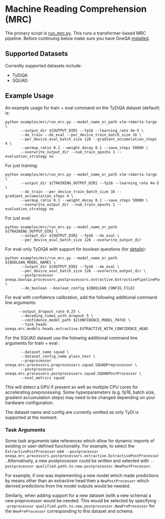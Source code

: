 # Machine Reading Comprehension (MRC)

The primary script is [run_mrc.py](./run_mrc.py).  This runs a transformer-based MRC pipeline.
Before continuing below make sure you have OneQA [installed](../../README.md#Installation).

## Supported Datasets
Currently supported datasets include:
- TyDiQA
- SQUAD

## Example Usage
An example usage for train + eval command on the TyDiQA dataset (default) is:
```shell
python examples/mrc/run_mrc.py --model_name_or_path xlm-roberta-large \
       --output_dir ${OUTPUT_DIR} --fp16 --learning_rate 4e-5 \
       --do_train --do_eval --per_device_train_batch_size 16 \
       --per_device_eval_batch_size 128 --gradient_accumulation_steps 4 \
       --warmup_ratio 0.1 --weight_decay 0.1 --save_steps 50000 \
       --overwrite_output_dir --num_train_epochs 1 --evaluation_strategy no
```

For just training:
```shell
python examples/mrc/run_mrc.py --model_name_or_path xlm-roberta-large \
       --output_dir ${TRAINING_OUTPUT_DIR} --fp16 --learning_rate 4e-5 \
       --do_train --per_device_train_batch_size 16 --gradient_accumulation_steps 4 \
       --warmup_ratio 0.1 --weight_decay 0.1 --save_steps 50000 \
       --overwrite_output_dir --num_train_epochs 1 --evaluation_strategy no
```

For just eval:
```shell
python examples/mrc/run_mrc.py --model_name_or_path ${TRAINING_OUTPUT_DIR} \
       --output_dir ${OUTPUT_DIR} --fp16 --do_eval \
       --per_device_eval_batch_size 128 --overwrite_output_dir
```

For eval-only TyDiQA with support for boolean questions (for [details](../boolqa/README.md)):
```shell
python examples/mrc/run_mrc.py --model_name_or_path ${BOOLEAN_MODEL_NAME} \
       --output_dir ${OUTPUT_DIR} --fp16 --do_eval \
       --per_device_eval_batch_size 128 --overwrite_output_dir \
       --postprocessor oneqa.boolqa.processors.postprocessors.extractive.ExtractivePipelinePostProcessor \
       --do_boolean --boolean_config ${BOOLEAN_CONFIG_FILE}
```



For eval with confidence calibration, add the following additional command line arguments:
```shell
      --output_dropout_rate 0.25 \
       --decoding_times_with_dropout 5 \
       --confidence_model_path ${CONFIDENCE_MODEL_PATH} \
       --task_heads oneqa.mrc.models.heads.extractive.EXTRACTIVE_WITH_CONFIDENCE_HEAD
```

For the SQUAD dataset use the folowing additional command line arguments for train + eval :
```shell
       --dataset_name squad \
       --dataset_config_name plain_text \
       --preprocessor oneqa.mrc.processors.preprocessors.squad.SQUADPreprocessor \
       --postprocessor oneqa.mrc.processors.postprocessors.squad.SQUADPostProcessor \
       --eval_metrics squad 
```

This will detect a GPU if present as well as multiple CPU cores for accelerating preprocessing.
Some hyperparameters (e.g. fp16, batch size, gradient accumulation steps) may need to be changed
depending on your hardware configuration.

The dataset name and config are currently omitted as only TyDi is supported at the moment.

### Task Arguments

Some task arguments take references which allow for dynamic imports of existing or
user-defined functionality.  For example, to select the `ExtractivePostProcessor` use
`--postprocessor oneqa.mrc.processors.postprocessors.extractive.ExtractivePostProcessor`.
Alternatively, a new postprocessor could be written and selected with 
`--postprocessor qualified.path.to.new.postprocessor.NewPostProcessor`.

For example, if one was implementing a new model which made predictions by means other than
an extractive head then a `NewPostProcessor` which derived predictions from the model
outputs would be needed.

Similarly, when adding support for a new dataset (with a new schema) a new preprocessor would be needed.
This would be selected by specifying `--preprocessor qualified.path.to.new.postprocessor.NewPreProcessor`
for the `NewPreProcessor` corresponding to this dataset and schema.
